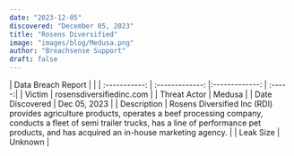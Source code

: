 ```yaml
---
date: "2023-12-05"
discovered: "December 05, 2023"
title: "Rosens Diversified"
image: "images/blog/Medusa.png"
author: "Breachsense Support"
draft: false
---
```


| Data Breach Report           |              | 
| :-----------: | :-------------:     |:-------------:    | :-----:|
| Victim      | rosensdiversifiedinc.com      | 
| Threat Actor      | Medusa      | 
| Date Discovered      | Dec 05, 2023      | 
| Description      | Rosens Diversified Inc (RDI) provides agriculture products, operates a beef processing company, conducts a fleet of semi trailer trucks, has a line of performance pet products, and has acquired an in-house marketing agency.      | 
| Leak Size      | Unknown      | 

